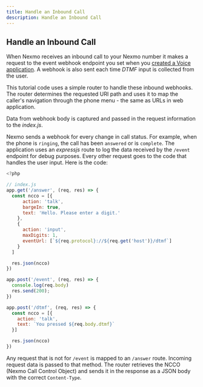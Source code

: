 ```yaml
---
title: Handle an Inbound Call
description: Handle an Inbound Call
---
```


## Handle an Inbound Call

When Nexmo receives an inbound call to your Nexmo number it makes a request to the event webhook endpoint you set when you [created a Voice application](#create-a-voice-application). A webhook is also sent each time *DTMF* input is collected from the user.

This tutorial code uses a simple router to handle these inbound webhooks. The router determines the requested URI path and uses it to map the caller's navigation through the phone menu - the same as URLs in web application.

Data from webhook body is captured and passed in the request information to the *index.js*.

Nexmo sends a webhook for every change in call status. For example, when the phone is `ringing`, the call has been `answered` or is `complete`. The application uses an *expressjs* route to log the data received by the `/event` endpoint for debug purposes. Every other request goes to the code that handles the user input. Here is the code:

```javascript
<?php

// index.js
app.get('/answer', (req, res) => {
  const ncco = [{
      action: 'talk',
      bargeIn: true,
      text: 'Hello. Please enter a digit.'
    },
    {
      action: 'input',
      maxDigits: 1,
      eventUrl: [`${req.protocol}://${req.get('host')}/dtmf`]
    }
  ]

  res.json(ncco)
})

app.post('/event', (req, res) => {
  console.log(req.body)
  res.send(200);
})

app.post('/dtmf', (req, res) => {
  const ncco = [{
    action: 'talk',
    text: `You pressed ${req.body.dtmf}`
  }]

  res.json(ncco)
})
```

Any request that is not for `/event` is mapped to an `/answer` route. Incoming request data is passed to that method. The router retrieves the NCCO (Nexmo Call Control Object) and sends it in the response as a JSON body with the correct `Content-Type`.




